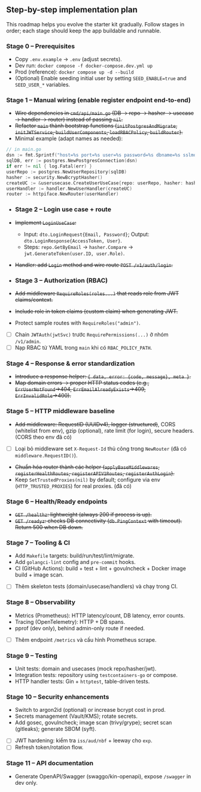 ## Step-by-step implementation plan

This roadmap helps you evolve the starter kit gradually. Follow stages in order; each stage should keep the app buildable and runnable.

### Stage 0 – Prerequisites
- Copy `.env.example` → `.env` (adjust secrets).
- Dev run: `docker compose -f docker-compose.dev.yml up`
- Prod (reference): `docker compose up -d --build`
 - (Optional) Enable seeding initial user by setting `SEED_ENABLE=true` and `SEED_USER_*` variables.

### Stage 1 – Manual wiring (enable register endpoint end-to-end)
- ~~Wire dependencies in `cmd/api/main.go` (DB → repo → hasher → usecase → handler → router) instead of passing `nil`.~~
- ~~Refactor `main` thành bootstrap functions (`initPostgresAndMigrate`, `initJWTService`, `buildUserComponents`, `loadRBACPolicy`, `buildRouter`).~~
- Minimal example (adapt names as needed):
```go
// in main.go
dsn := fmt.Sprintf("host=%s port=%s user=%s password=%s dbname=%s sslmode=%s", ...)
sqlDB, err := postgres.NewPostgresConnection(dsn)
if err != nil { log.Fatal(err) }
userRepo := postgres.NewUserRepository(sqlDB)
hasher := security.NewBcryptHasher()
createUC := &userusecase.CreateUserUseCase{repo: userRepo, hasher: hasher}
userHandler := handler.NewUserHandler(createUC)
router := httpiface.NewRouter(userHandler)
```

- ### Stage 2 – Login use case + route
- ~~Implement `LoginUseCase`:~~
  - Input: `dto.LoginRequest{Email, Password}`; Output: `dto.LoginResponse{AccessToken, User}`.
  - Steps: `repo.GetByEmail` → `hasher.Compare` → `jwt.GenerateToken(user.ID, user.Role)`.
- ~~Handler: add `Login` method and wire route `POST /v1/auth/login`.~~

 - ### Stage 3 – Authorization (RBAC)
 - ~~Add middleware `RequireRoles(roles...)` that reads role from JWT claims/context.~~
 - ~~Include role in token claims (custom claim) when generating JWT.~~
 - Protect sample routes with `RequireRoles("admin")`.
 - [ ] Chain `JWTAuth(jwtSvc)` trước `RequirePermissions(...)` ở nhóm `/v1/admin`.
 - [ ] Nạp RBAC từ YAML trong `main` khi có `RBAC_POLICY_PATH`.

### Stage 4 – Response & error standardization
- ~~Introduce a response helper: `{ data, error: {code, message}, meta }`.~~
- ~~Map domain errors → proper HTTP status codes (e.g., `ErrUserNotFound`→404, `ErrEmailAlreadyExists`→409, `ErrInvalidRole`→400).~~

 ### Stage 5 – HTTP middleware baseline
 - ~~Add middleware: RequestID (UUIDv4), logger (structured)~~, CORS (whitelist from env), gzip (optional), rate limit (for login), secure headers. (CORS theo env đã có)
 - [ ] Loại bỏ middleware set `X-Request-Id` thủ công trong `NewRouter` (đã có `middleware.RequestID()`).
- ~~Chuẩn hóa router thành các helper (`applyBaseMiddlewares`, `registerHealthRoutes`, `registerAPIV1Routes`, `registerAuthLogin`).~~
 - Keep `SetTrustedProxies(nil)` by default; configure via env (`HTTP_TRUSTED_PROXIES`) for real proxies. (đã có)

### Stage 6 – Health/Ready endpoints
- ~~`GET /healthz`: lightweight (always 200 if process is up).~~
- ~~`GET /readyz`: checks DB connectivity (`db.PingContext` with timeout). Return 500 when DB down.~~

### Stage 7 – Tooling & CI
- Add `Makefile` targets: build/run/test/lint/migrate.
- Add `golangci-lint` config and `pre-commit` hooks.
- CI (GitHub Actions): build + test + lint + govulncheck + Docker image build + image scan.
 - [ ] Thêm skeleton tests (domain/usecase/handlers) và chạy trong CI.

### Stage 8 – Observability
- Metrics (Prometheus): HTTP latency/count, DB latency, error counts.
- Tracing (OpenTelemetry): HTTP + DB spans.
- pprof (dev only), behind admin-only route if needed.
 - [ ] Thêm endpoint `/metrics` và cấu hình Prometheus scrape.

### Stage 9 – Testing
- Unit tests: domain and usecases (mock repo/hasher/jwt).
- Integration tests: repository using `testcontainers-go` or compose.
- HTTP handler tests: Gin + `httptest`, table-driven tests.

 ### Stage 10 – Security enhancements
 - Switch to argon2id (optional) or increase bcrypt cost in prod.
 - Secrets management (Vault/KMS); rotate secrets.
 - Add gosec, govulncheck; image scan (trivy/grype); secret scan (gitleaks); generate SBOM (syft).
 - [ ] JWT hardening: kiểm tra `iss/aud/nbf` + leeway cho `exp`.
 - [ ] Refresh token/rotation flow.

### Stage 11 – API documentation
- Generate OpenAPI/Swagger (swaggo/kin-openapi), expose `/swagger` in dev only.

